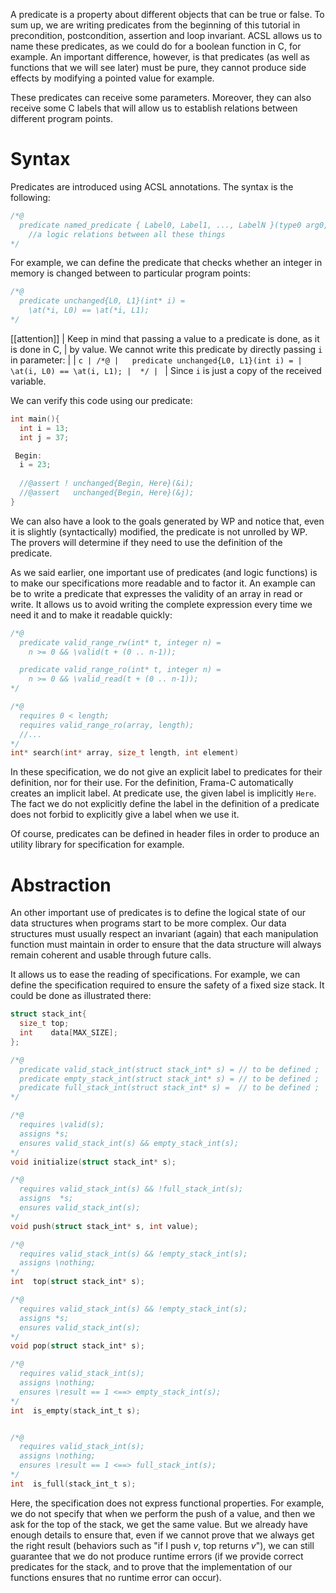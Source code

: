 A predicate is a property about different objects that can be true or false.
To sum up, we are writing predicates from the beginning of this tutorial in
precondition, postcondition, assertion and loop invariant. ACSL allows us to
name these predicates, as we could do for a boolean function in C, for example.
An important difference, however, is that predicates (as well as functions
that we will see later) must be pure, they cannot produce side effects by
modifying a pointed value for example.

These predicates can receive some parameters. Moreover, they can also receive
some C labels that will allow us to establish relations between different
program points.

# Syntax

Predicates are introduced using ACSL annotations. The syntax is the following:

```c
/*@
  predicate named_predicate { Label0, Label1, ..., LabelN }(type0 arg0, type1 arg1, ..., typeN argN) =
    //a logic relations between all these things
*/
```

For example, we can define the predicate that checks whether an integer in
memory is changed between to particular program points:

```c
/*@
  predicate unchanged{L0, L1}(int* i) =
    \at(*i, L0) == \at(*i, L1);
*/
```

[[attention]]
| Keep in mind that passing a value to a predicate is done, as it is done in C,
| by value. We cannot write this predicate by directly passing `i` in parameter:
|
| ```c
| /*@
|   predicate unchanged{L0, L1}(int i) =
|     \at(i, L0) == \at(i, L1);
|  */
| ```
| Since `i` is just a copy of the received variable.

We can verify this code using our predicate:

```c
int main(){
  int i = 13;
  int j = 37;

 Begin:
  i = 23;
 
  //@assert ! unchanged{Begin, Here}(&i);
  //@assert   unchanged{Begin, Here}(&j);
}
```

We can also have a look to the goals generated by WP and notice that, even
it is slightly (syntactically) modified, the predicate is not unrolled by WP.
The provers will determine if they need to use the definition of the predicate.

As we said earlier, one important use of predicates (and logic functions) is to
make our specifications more readable and to factor it. An example can be to
write a predicate that expresses the validity of an array in read or write. It
allows us to avoid writing the complete expression every time we need it and to
make it readable quickly:

```c
/*@
  predicate valid_range_rw(int* t, integer n) =
    n >= 0 && \valid(t + (0 .. n-1));

  predicate valid_range_ro(int* t, integer n) =
    n >= 0 && \valid_read(t + (0 .. n-1));
*/

/*@
  requires 0 < length;
  requires valid_range_ro(array, length);
  //...
*/
int* search(int* array, size_t length, int element)
```

In these specification, we do not give an explicit label to predicates for
their definition, nor for their use. For the definition, Frama-C automatically
creates an implicit label. At predicate use, the given label is implicitly
`Here`. The fact we do not explicitly define the label in the definition of a
predicate does not forbid to explicitly give a label when we use it.

Of course, predicates can be defined in header files in order to produce an
utility library for specification for example.

# Abstraction

An other important use of predicates is to define the logical state of our
data structures when programs start to be more complex. Our data structures
must usually respect an invariant (again) that each manipulation function must
maintain in order to ensure that the data structure will always remain coherent
and usable through future calls.

It allows us to ease the reading of specifications. For example, we can define
the specification required to ensure the safety of a fixed size stack. It could
be done as illustrated there:

```c
struct stack_int{
  size_t top;
  int    data[MAX_SIZE];
};

/*@
  predicate valid_stack_int(struct stack_int* s) = // to be defined ;
  predicate empty_stack_int(struct stack_int* s) = // to be defined ;
  predicate full_stack_int(struct stack_int* s) =  // to be defined ;
*/

/*@
  requires \valid(s);
  assigns *s;
  ensures valid_stack_int(s) && empty_stack_int(s);
*/
void initialize(struct stack_int* s);

/*@
  requires valid_stack_int(s) && !full_stack_int(s);
  assigns  *s;
  ensures valid_stack_int(s);
*/
void push(struct stack_int* s, int value);

/*@
  requires valid_stack_int(s) && !empty_stack_int(s);
  assigns \nothing;
*/
int  top(struct stack_int* s);

/*@
  requires valid_stack_int(s) && !empty_stack_int(s);
  assigns *s;
  ensures valid_stack_int(s);
*/
void pop(struct stack_int* s);

/*@
  requires valid_stack_int(s);
  assigns \nothing;
  ensures \result == 1 <==> empty_stack_int(s);
*/
int  is_empty(stack_int_t s);


/*@
  requires valid_stack_int(s);
  assigns \nothing;
  ensures \result == 1 <==> full_stack_int(s);
*/
int  is_full(stack_int_t s);
```

Here, the specification does not express functional properties. For example,
we do not specify that when we perform the push of a value, and then we ask for
the top of the stack, we get the same value. But we already have enough details
to ensure that, even if we cannot prove that we always get the right result
(behaviors such as "if I push $v$, top returns $v$"), we can still guarantee
that we do not produce runtime errors (if we provide correct predicates for the
stack, and to prove that the implementation of our functions ensures that no
runtime error can occur).